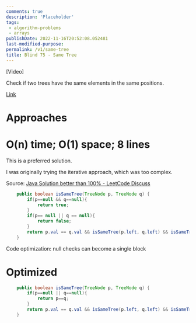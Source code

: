 ```yaml
---
comments: true
description: 'Placeholder' 
tags:
 - algorithm-problems
 - arrays
publishDate: 2022-11-16T20:52:08.052481
last-modified-purpose:
permalink: /v1/same-tree
title: Blind 75 - Same Tree
---
```


[Video]

Check if two trees have the same elements in the same positions.

[Link](https://leetcode.com/problems/same-tree/)

# Approaches

# O(n) time; O(1) space; 8 lines

This is a preferred solution.

I was originally trying the iterative approach, which was too complex.

Source: [Java Solution better than 100% - LeetCode Discuss](https://leetcode.com/problems/same-tree/discuss/2790731/Java-Solution-better-than-100)

```java
    public boolean isSameTree(TreeNode p, TreeNode q) {
        if(p==null && q==null){
            return true;
        }
        if(p== null || q == null){
            return false;
        }
        return p.val == q.val && isSameTree(p.left, q.left) && isSameTree(p.right, q.right);
    }
```

Code optimization: null checks can become a single block

# Optimized

```java
    public boolean isSameTree(TreeNode p, TreeNode q) {
        if(p==null || q==null){
            return p==q;
        }
        return p.val == q.val && isSameTree(p.left, q.left) && isSameTree(p.right, q.right);
    }
```
